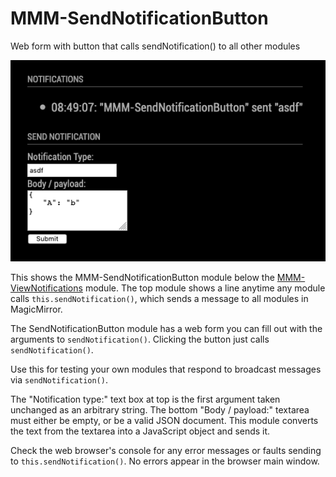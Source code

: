 # MMM-SendNotificationButton
Web form with button that calls sendNotification() to all other modules

![Screenshot](/screenshot.png?raw=true "Example screenshot")

This shows the MMM-SendNotificationButton module below the [MMM-ViewNotifications](https://github.com/glitch452/MMM-ViewNotifications) module.  The top module shows a line anytime any module calls `this.sendNotification()`, which sends a message to all modules in MagicMirror.

The SendNotificationButton module has a web form you can fill out with the arguments to `sendNotification()`.  Clicking the button just calls `sendNotification()`.

Use this for testing your own modules that respond to broadcast messages via `sendNotification()`.

The "Notification type:" text box at top is the first argument taken unchanged as an arbitrary string.  The bottom "Body / payload:" textarea must either be empty, or be a valid JSON document.  This module converts the text from the textarea into a JavaScript object and sends it.

Check the web browser's console for any error messages or faults sending to `this.sendNotification()`.  No errors appear in the browser main window.
